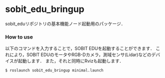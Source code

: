 # sobit_edu_bringup

sobit_eduリポジトリの基本機能ノード起動用のパッケージ．

### How to use
以下のコマンドを入力することで，SOBIT EDUを起動することができます．
これにより，SOBIT EDUのモータやRGB-Dカメラ，測域センサ(Lidar)などのデバイスが起動します．
また，それと同時にRvizも起動します．

```bash:
$ roslaunch sobit_edu_bringup minimal.launch
```
